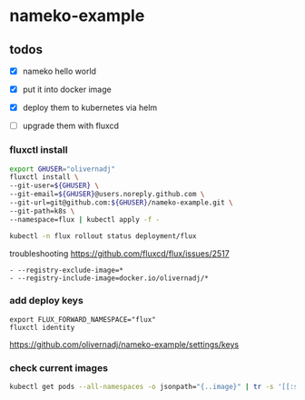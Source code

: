 # nameko-example

## todos
 - [x] nameko hello world
 - [x] put it into docker image
 - [x] deploy them to kubernetes via helm
 - [ ] upgrade them with fluxcd
 
 
 
 
 
### fluxctl install 
 
```bash
export GHUSER="olivernadj"
fluxctl install \
--git-user=${GHUSER} \
--git-email=${GHUSER}@users.noreply.github.com \
--git-url=git@github.com:${GHUSER}/nameko-example.git \
--git-path=k8s \
--namespace=flux | kubectl apply -f - 

kubectl -n flux rollout status deployment/flux
```

troubleshooting 
https://github.com/fluxcd/flux/issues/2517
```
- --registry-exclude-image=*
- --registry-include-image=docker.io/olivernadj/*
```

### add deploy keys

```
export FLUX_FORWARD_NAMESPACE="flux" 
fluxctl identity
```
https://github.com/olivernadj/nameko-example/settings/keys


### check current images
```bash
kubectl get pods --all-namespaces -o jsonpath="{..image}" | tr -s '[[:space:]]' '\n' | sort | uniq -c
```